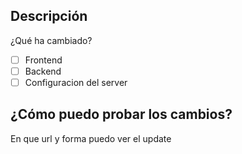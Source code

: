 ## Descripción
¿Qué ha cambiado?

- [ ] Frontend
- [ ] Backend
- [ ] Configuracion del server

## ¿Cómo puedo probar los cambios?
En que url y forma puedo ver el update
